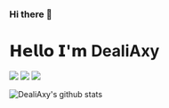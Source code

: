 ### Hi there 👋

<!--
**Deali-Axy/Deali-Axy** is a ✨ _special_ ✨ repository because its `README.md` (this file) appears on your GitHub profile.

Here are some ideas to get you started:

- 🔭 I’m currently working on ...
- 🌱 I’m currently learning ...
- 👯 I’m looking to collaborate on ...
- 🤔 I’m looking for help with ...
- 💬 Ask me about ...
- 📫 How to reach me: ...
- 😄 Pronouns: ...
- ⚡ Fun fact: ...
-->


# 𝗛𝗲𝗹𝗹𝗼 𝗜'𝗺 DealiAxy

[![](https://img.shields.io/badge/微信公众号-程序设计实验室-brightgreen.svg)](https://github.com/Deali-Axy/deali-axy.github.io/blob/master/index.assets/qrcode_for_gh_fb62c9c48c90_860.jpg)
[![](https://img.shields.io/badge/Blog-blog.deali.cn-brightgreen.svg)](https://blog.deali.cn)
[![](https://img.shields.io/badge/知乎专栏-程序设计实验室-blug)](https://www.zhihu.com/column/deali)


![DealiAxy's github stats](https://github-readme-stats.vercel.app/api?username=Deali-Axy&show_icons=true&title_color=fff&icon_color=79ff97&text_color=9f9f9f&bg_color=151515)
